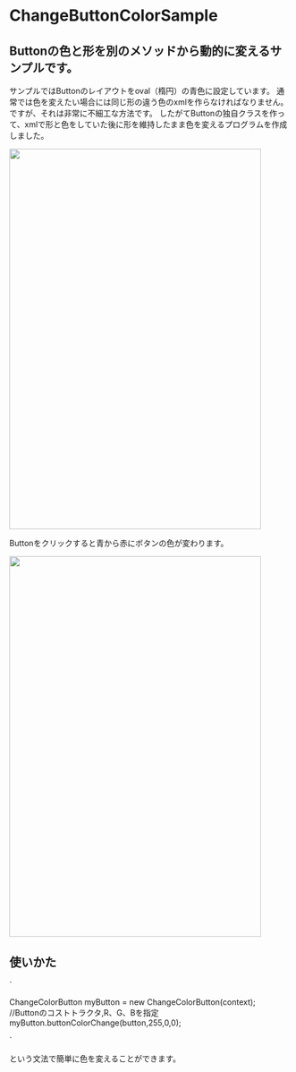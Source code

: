# ChangeButtonColorSample
Buttonの色と形を別のメソッドから動的に変えるサンプルです。
---------------------------

サンプルではButtonのレイアウトをoval（楕円）の青色に設定しています。
通常では色を変えたい場合には同じ形の違う色のxmlを作らなければなりません。
ですが、それは非常に不細工な方法です。
したがてButtonの独自クラスを作って、xmlで形と色をしていた後に形を維持したまま色を変えるプログラムを作成しました。

<img src="http://i.imgur.com/OaQdBVo.jpg" width="450px" height="680px" />

Buttonをクリックすると青から赤にボタンの色が変わります。

<img src="http://i.imgur.com/qel2IL3.jpg" width="450px" height="680px" />



使いかた
--------

`

ChangeColorButton myButton = new ChangeColorButton(context);  
//Buttonのコストトラクタ,R、G、Bを指定  
myButton.buttonColorChange(button,255,0,0);  

`

という文法で簡単に色を変えることができます。
